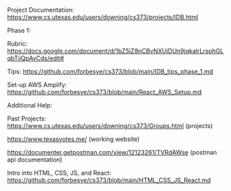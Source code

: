 Project Documentation: https://www.cs.utexas.edu/users/downing/cs373/projects/IDB.html


Phase 1:

Rubric:
https://docs.google.com/document/d/1bZ5iZ8nCBvNXUjDUn9jqkalrLrsphGLqbTiiQpAvCds/edit#

Tips:
https://github.com/forbesye/cs373/blob/main/IDB_tips_phase_1.md

Set-up AWS Amplify:
https://github.com/forbesye/cs373/blob/main/React_AWS_Setup.md



Additional Help:

Past Projects:
https://www.cs.utexas.edu/users/downing/cs373/Groups.html (projects)

https://www.texasvotes.me/ (working website)

https://documenter.getpostman.com/view/12123261/TVRdAWse (postman api documentation)

Intro into HTML, CSS, JS, and React:
https://github.com/forbesye/cs373/blob/main/HTML_CSS_JS_React.md
